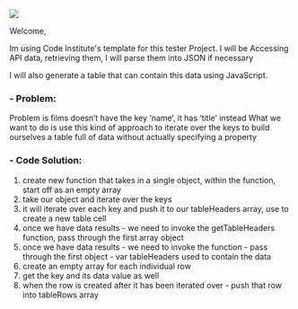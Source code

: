 <img src="https://codeinstitute.s3.amazonaws.com/fullstack/ci_logo_small.png" style="margin: 0;">


Welcome,

Im using Code Institute's template for this tester Project. 
I will be Accessing API data, retrieving them, I will parse them into JSON if necessary

I will also generate a table that can contain this data using JavaScript.

### - Problem: 
Problem is films doesn’t have the key ‘name’, it has ‘title’ instead 
What we want to do is use this kind of approach to iterate over the keys to build 
ourselves a table full of data without actually specifying a property

### - Code Solution: 
1. create new function that takes in a single object, within the function, start off as an empty array
2. take our object and iterate over the keys 
3. it will iterate over each key and push it to our tableHeaders array, use <td> to create a new table cell 
4. once we have data results - we need to invoke the getTableHeaders function, pass through the first array object 
5. once we have data results - we need to invoke the function - pass through the first object - var tableHeaders used to contain the data 
6. create an empty array for each individual row 
7. get the key and its data value as well
8. when the row is created after it has been iterated over - push that row into tableRows array


 

